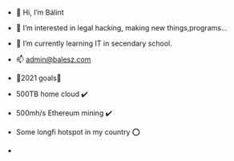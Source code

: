 - 👋 Hi, I’m Bálint
- 👀 I’m interested in legal hacking, making new things,programs...
- 🌱 I’m currently learning IT in secendary school.
- 📫 admin@balesz.com



- 🌱2021 goals🌱

- 500TB home cloud :heavy_check_mark:
- 500mh/s Ethereum mining :heavy_check_mark:
- Some longfi hotspot in my country :o:
- 
